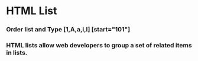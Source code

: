 # HTML List
### Order list and Type [1,A,a,i,I] [start="101"]

### HTML lists allow web developers to group a set of related items in lists.
